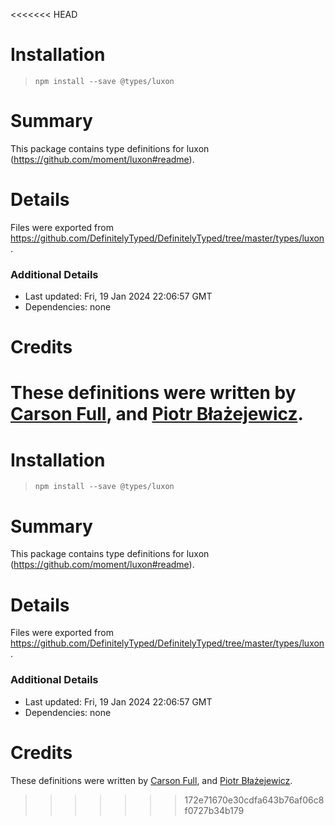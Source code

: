 <<<<<<< HEAD
# Installation
> `npm install --save @types/luxon`

# Summary
This package contains type definitions for luxon (https://github.com/moment/luxon#readme).

# Details
Files were exported from https://github.com/DefinitelyTyped/DefinitelyTyped/tree/master/types/luxon.

### Additional Details
 * Last updated: Fri, 19 Jan 2024 22:06:57 GMT
 * Dependencies: none

# Credits
These definitions were written by [Carson Full](https://github.com/carsonf), and [Piotr Błażejewicz](https://github.com/peterblazejewicz).
=======
# Installation
> `npm install --save @types/luxon`

# Summary
This package contains type definitions for luxon (https://github.com/moment/luxon#readme).

# Details
Files were exported from https://github.com/DefinitelyTyped/DefinitelyTyped/tree/master/types/luxon.

### Additional Details
 * Last updated: Fri, 19 Jan 2024 22:06:57 GMT
 * Dependencies: none

# Credits
These definitions were written by [Carson Full](https://github.com/carsonf), and [Piotr Błażejewicz](https://github.com/peterblazejewicz).
>>>>>>> 172e71670e30cdfa643b76af06c8f0727b34b179
